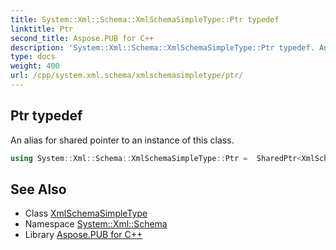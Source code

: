 ```yaml
---
title: System::Xml::Schema::XmlSchemaSimpleType::Ptr typedef
linktitle: Ptr
second_title: Aspose.PUB for C++
description: 'System::Xml::Schema::XmlSchemaSimpleType::Ptr typedef. An alias for shared pointer to an instance of this class in C++.'
type: docs
weight: 400
url: /cpp/system.xml.schema/xmlschemasimpletype/ptr/
---
```

## Ptr typedef


An alias for shared pointer to an instance of this class.

```cpp
using System::Xml::Schema::XmlSchemaSimpleType::Ptr =  SharedPtr<XmlSchemaSimpleType>
```

## See Also

* Class [XmlSchemaSimpleType](../)
* Namespace [System::Xml::Schema](../../)
* Library [Aspose.PUB for C++](../../../)
